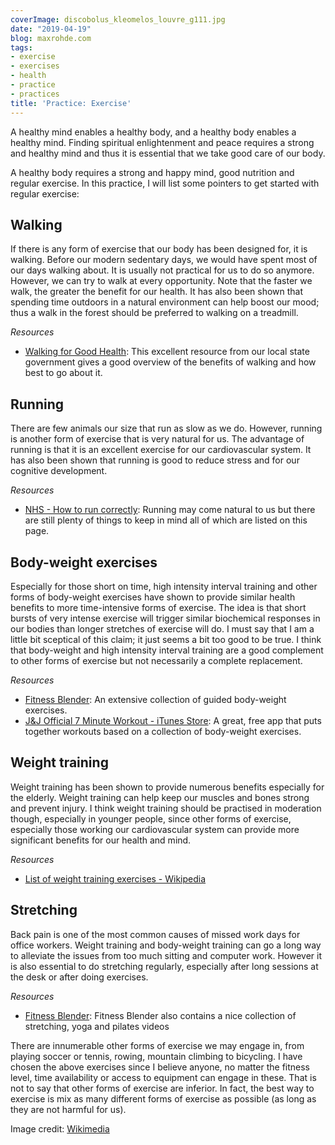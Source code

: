 ```yaml
---
coverImage: discobolus_kleomelos_louvre_g111.jpg
date: "2019-04-19"
blog: maxrohde.com
tags:
- exercise
- exercises
- health
- practice
- practices
title: 'Practice: Exercise'
---
```


A healthy mind enables a healthy body, and a healthy body enables a healthy mind. Finding spiritual enlightenment and peace requires a strong and healthy mind and thus it is essential that we take good care of our body.

A healthy body requires a strong and happy mind, good nutrition and regular exercise. In this practice, I will list some pointers to get started with regular exercise:

## Walking

If there is any form of exercise that our body has been designed for, it is walking. Before our modern sedentary days, we would have spent most of our days walking about. It is usually not practical for us to do so anymore. However, we can try to walk at every opportunity. Note that the faster we walk, the greater the benefit for our health. It has also been shown that spending time outdoors in a natural environment can help boost our mood; thus a walk in the forest should be preferred to walking on a treadmill.

_Resources_

- [Walking for Good Health](https://www.betterhealth.vic.gov.au/health/healthyliving/walking-for-good-health): This excellent resource from our local state government gives a good overview of the benefits of walking and how best to go about it.

## Running

There are few animals our size that run as slow as we do. However, running is another form of exercise that is very natural for us. The advantage of running is that it is an excellent exercise for our cardiovascular system. It has also been shown that running is good to reduce stress and for our cognitive development.

_Resources_

- [NHS - How to run correctly](https://www.nhs.uk/live-well/exercise/how-to-run-correctly/): Running may come natural to us but there are still plenty of things to keep in mind all of which are listed on this page.

## Body-weight exercises

Especially for those short on time, high intensity interval training and other forms of body-weight exercises have shown to provide similar health benefits to more time-intensive forms of exercise. The idea is that short bursts of very intense exercise will trigger similar biochemical responses in our bodies than longer stretches of exercise will do. I must say that I am a little bit sceptical of this claim; it just seems a bit too good to be true. I think that body-weight and high intensity interval training are a good complement to other forms of exercise but not necessarily a complete replacement.

_Resources_

- [Fitness Blender](https://www.fitnessblender.com/): An extensive collection of guided body-weight exercises.
- [J&J Official 7 Minute Workout - iTunes Store](https://itunes.apple.com/us/app/j-j-official-7-minute-workout/id784797900): A great, free app that puts together workouts based on a collection of body-weight exercises.

## Weight training

Weight training has been shown to provide numerous benefits especially for the elderly. Weight training can help keep our muscles and bones strong and prevent injury. I think weight training should be practised in moderation though, especially in younger people, since other forms of exercise, especially those working our cardiovascular system can provide more significant benefits for our health and mind.

_Resources_

- [List of weight training exercises - Wikipedia](https://en.wikipedia.org/wiki/List_of_weight_training_exercises)

## Stretching

Back pain is one of the most common causes of missed work days for office workers. Weight training and body-weight training can go a long way to alleviate the issues from too much sitting and computer work. However it is also essential to do stretching regularly, especially after long sessions at the desk or after doing exercises.

_Resources_

- [Fitness Blender](https://www.fitnessblender.com/): Fitness Blender also contains a nice collection of stretching, yoga and pilates videos

There are innumerable other forms of exercise we may engage in, from playing soccer or tennis, rowing, mountain climbing to bicycling. I have chosen the above exercises since I believe anyone, no matter the fitness level, time availability or access to equipment can engage in these. That is not to say that other forms of exercise are inferior. In fact, the best way to exercise is mix as many different forms of exercise as possible (as long as they are not harmful for us).

Image credit: [Wikimedia](https://commons.wikimedia.org/wiki/File:Discobolus_Kleomelos_Louvre_G111.jpg)